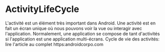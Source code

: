# ActivityLifeCycle
L'activité est un élément très important dans Android. Une activité est en fait un écran unique où nous pouvons voir la vue ou interagir avec l'application. Normalement, une application se compose de tant d'activités si l'application est une application multi-écrans. Cycle de vie des activités:
lire l'article au complet https:androidcorpo.com
